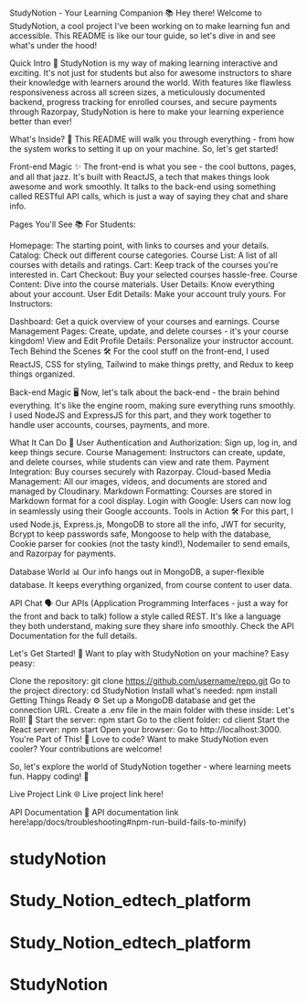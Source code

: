 StudyNotion - Your Learning Companion 📚
Hey there! Welcome to StudyNotion, a cool project I've been working on to make learning fun and accessible. This README is like our tour guide, so let's dive in and see what's under the hood!

Quick Intro 🌟
StudyNotion is my way of making learning interactive and exciting. It's not just for students but also for awesome instructors to share their knowledge with learners around the world. With features like flawless responsiveness across all screen sizes, a meticulously documented backend, progress tracking for enrolled courses, and secure payments through Razorpay, StudyNotion is here to make your learning experience better than ever!

What's Inside? 🧐
This README will walk you through everything - from how the system works to setting it up on your machine. So, let's get started!

Front-end Magic ✨
The front-end is what you see - the cool buttons, pages, and all that jazz. It's built with ReactJS, a tech that makes things look awesome and work smoothly. It talks to the back-end using something called RESTful API calls, which is just a way of saying they chat and share info.

Pages You'll See 📚
For Students:

Homepage: The starting point, with links to courses and your details.
Catalog: Check out different course categories.
Course List: A list of all courses with details and ratings.
Cart: Keep track of the courses you're interested in.
Cart Checkout: Buy your selected courses hassle-free.
Course Content: Dive into the course materials.
User Details: Know everything about your account.
User Edit Details: Make your account truly yours.
For Instructors:

Dashboard: Get a quick overview of your courses and earnings.
Course Management Pages: Create, update, and delete courses - it's your course kingdom!
View and Edit Profile Details: Personalize your instructor account.
Tech Behind the Scenes 🛠️
For the cool stuff on the front-end, I used ReactJS, CSS for styling, Tailwind to make things pretty, and Redux to keep things organized.

Back-end Magic 🖥️
Now, let's talk about the back-end - the brain behind everything. It's like the engine room, making sure everything runs smoothly. I used NodeJS and ExpressJS for this part, and they work together to handle user accounts, courses, payments, and more.

What It Can Do 🚀
User Authentication and Authorization: Sign up, log in, and keep things secure.
Course Management: Instructors can create, update, and delete courses, while students can view and rate them.
Payment Integration: Buy courses securely with Razorpay.
Cloud-based Media Management: All our images, videos, and documents are stored and managed by Cloudinary.
Markdown Formatting: Courses are stored in Markdown format for a cool display.
Login with Google: Users can now log in seamlessly using their Google accounts.
Tools in Action 🛠️
For this part, I used Node.js, Express.js, MongoDB to store all the info, JWT for security, Bcrypt to keep passwords safe, Mongoose to help with the database, Cookie parser for cookies (not the tasty kind!), Nodemailer to send emails, and Razorpay for payments.

Database World 📊
Our info hangs out in MongoDB, a super-flexible database. It keeps everything organized, from course content to user data.

API Chat 🗣️
Our APIs (Application Programming Interfaces - just a way for the front and back to talk) follow a style called REST. It's like a language they both understand, making sure they share info smoothly. Check the API Documentation for the full details.

Let's Get Started! 🚀
Want to play with StudyNotion on your machine? Easy peasy:

Clone the repository: git clone https://github.com/username/repo.git
Go to the project directory: cd StudyNotion
Install what's needed: npm install
Getting Things Ready ⚙️
Set up a MongoDB database and get the connection URL.
Create a .env file in the main folder with these inside:
Let's Roll! 🎉
Start the server: npm start
Go to the client folder: cd client
Start the React server: npm start
Open your browser: Go to http://localhost:3000.
You're Part of This! 🤝
Love to code? Want to make StudyNotion even cooler? Your contributions are welcome!

So, let's explore the world of StudyNotion together - where learning meets fun. Happy coding! 🚀

Live Project Link 🌐
Live project link here!

API Documentation 📘
API documentation link here!app/docs/troubleshooting#npm-run-build-fails-to-minify)
# studyNotion
# Study_Notion_edtech_platform
# Study_Notion_edtech_platform
# StudyNotion
